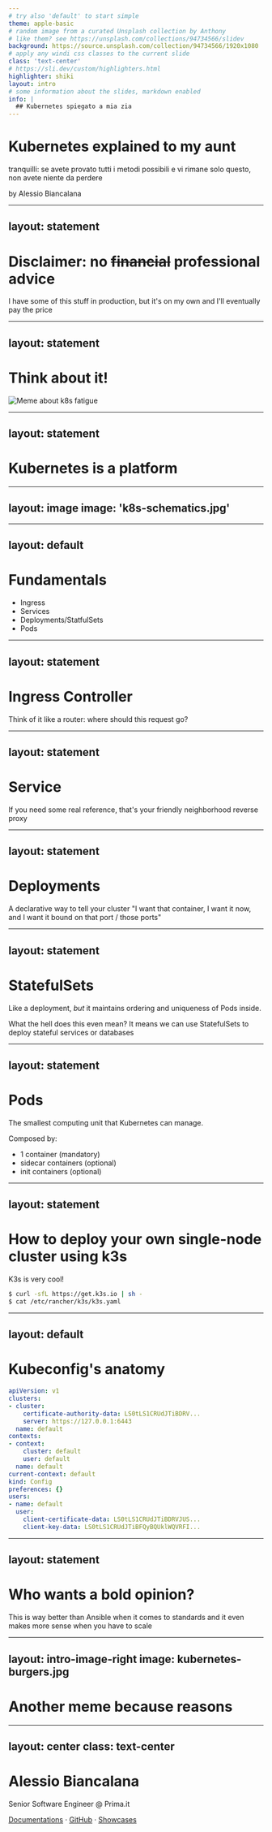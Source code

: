 ```yaml
---
# try also 'default' to start simple
theme: apple-basic
# random image from a curated Unsplash collection by Anthony
# like them? see https://unsplash.com/collections/94734566/slidev
background: https://source.unsplash.com/collection/94734566/1920x1080
# apply any windi css classes to the current slide
class: 'text-center'
# https://sli.dev/custom/highlighters.html
highlighter: shiki
layout: intro
# some information about the slides, markdown enabled
info: |
  ## Kubernetes spiegato a mia zia
---
```


# Kubernetes explained to my aunt

tranquilli: se avete provato tutti i metodi possibili e vi rimane solo questo, non avete niente da perdere

<div class="absolute bottom-10">
  <span class="font-700">
    by Alessio Biancalana
  </span>
</div>


---
layout: statement
---

# Disclaimer: no ~~financial~~ professional advice
I have some of this stuff in production, but it's on my own and I'll eventually pay the price


---
layout: statement
---

# Think about it!
![Meme about k8s fatigue](k8s-meme-stress.jpg)

---
layout: statement
---

# Kubernetes is a platform


---
layout: image
image: 'k8s-schematics.jpg'
---


---
layout: default
---
# Fundamentals

- Ingress
- Services
- Deployments/StatfulSets
- Pods


---
layout: statement
---
# Ingress Controller
Think of it like a router: where should this request go?


---
layout: statement
---
# Service
If you need some real reference, that's your friendly neighborhood reverse proxy


---
layout: statement
---
# Deployments
A declarative way to tell your cluster "I want that container, I want it now, and I want it bound on that port / those ports"


---
layout: statement
---
# StatefulSets
Like a deployment, _but_ it maintains ordering and uniqueness of Pods inside.

What the hell does this even mean? It means we can use StatefulSets to deploy stateful services or databases


---
layout: statement
---
# Pods
The smallest computing unit that Kubernetes can manage.

Composed by:

- 1 container (mandatory)
- sidecar containers (optional)
- init containers (optional)


---
layout: statement
---
# How to deploy your own single-node cluster using k3s
K3s is very cool!

```sh
$ curl -sfL https://get.k3s.io | sh -
$ cat /etc/rancher/k3s/k3s.yaml
```

---
layout: default
---
# Kubeconfig's anatomy

```yaml
apiVersion: v1
clusters:
- cluster:
    certificate-authority-data: LS0tLS1CRUdJTiBDRV...
    server: https://127.0.0.1:6443
  name: default
contexts:
- context:
    cluster: default
    user: default
  name: default
current-context: default
kind: Config
preferences: {}
users:
- name: default
  user:
    client-certificate-data: LS0tLS1CRUdJTiBDRVJUS...
    client-key-data: LS0tLS1CRUdJTiBFQyBQUklWQVRFI...

```


---
layout: statement
---
# Who wants a bold opinion?
This is way better than Ansible when it comes to standards and it even makes more sense when you have to scale


---
layout: intro-image-right
image: kubernetes-burgers.jpg
---
# Another meme because reasons

---
layout: center
class: text-center
---

# Alessio Biancalana

Senior Software Engineer @ Prima.it

[Documentations](https://sli.dev) · [GitHub](https://github.com/slidevjs/slidev) · [Showcases](https://sli.dev/showcases.html)
